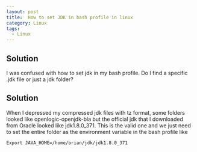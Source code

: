 ```yaml
---
layout: post
title:  How to set JDK in bash profile in linux
category: Linux
tags:
  - Linux
---
```


## Solution

I was confused with how to set jdk in my bash profile. Do I find a 
specific .jdk file or just a jdk folder?

## Solution
When I depressed my compressed jdk files with tz format, some folders 
looked like openlogic-openjdk-bla but the official jdk that I downloaded 
from Oracle looked like jdk1.8.0_371. This is the valid one and we just 
need to set the entire folder as the environment variable in the 
bash profile like

`Export JAVA_HOME=/home/brian/jdk/jdk1.8.0_371`
